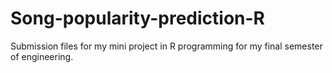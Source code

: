 # Song-popularity-prediction-R
Submission files for my mini project in R programming for my final semester of engineering.
